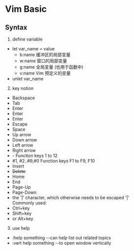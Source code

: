 # Vim Basic
## Syntax
1. define variable
* let var_name = value
	* b:name          缓冲区的局部变量
	* w:name          窗口的局部变量
	* g:name          全局变量 (也用于函数中)
	* v:name          Vim 预定义的变量
* unlet var_name
2. key notion
* <BS>           Backspace
* <Tab>          Tab
* <CR>           Enter
* <Enter>        Enter
* <Return>       Enter
* <Esc>          Escape
* <Space>        Space
* <Up>           Up arrow
* <Down>         Down arrow
* <Left>         Left arrow
* <Right>        Right arrow
* <F1> - <F12>   Function keys 1 to 12
* #1, #2..#9,#0  Function keys F1 to F9, F10
* <Insert>       Insert
* <Del>          Delete
* <Home>         Home
* <End>          End
* <PageUp>       Page-Up
* <PageDown>     Page-Down
* <bar>          the '|' character, which otherwise needs to be escaped '\|'   
Commonly used:
* <C-key> 	Ctrl+key
* <S-key>	Shift+key
* <A-key> or <M-key> 	Alt+key
3. use help
* :help something<tab> --can help list out related topics
* :vert help something --to open window vertically
